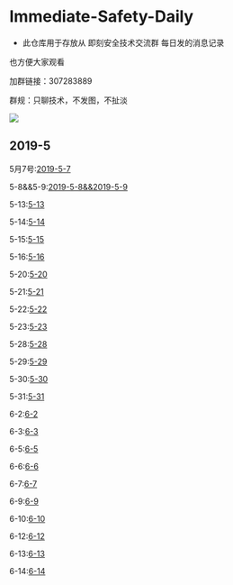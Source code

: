# Immediate-Safety-Daily #
+ 此仓库用于存放从 即刻安全技术交流群 每日发的消息记录

也方便大家观看

加群链接：307283889

群规：只聊技术，不发图，不扯淡

![](https://s2.ax1x.com/2019/05/07/EyFFB9.jpg)

## 2019-5 ##
5月7号:[2019-5-7](https://github.com/422926799/Immediate-Safety-Daily/blob/master/2019/2019-5-7%E5%AE%89%E5%85%A8%E5%BF%AB%E6%8A%A5.md)

5-8&&5-9:[2019-5-8&&2019-5-9](https://github.com/422926799/Immediate-Safety-Daily/blob/master/2019/2019-5-8and5-9.md)

5-13:[5-13](https://github.com/422926799/Immediate-Safety-Daily/blob/master/2019/2019-5-13%E5%AE%89%E5%85%A8%E5%BF%AB%E6%8A%A5.md)

5-14:[5-14](https://github.com/422926799/Immediate-Safety-Daily/blob/master/2019/2019-5-14%E5%AE%89%E5%85%A8%E5%BF%AB%E6%8A%A5.md)

5-15:[5-15](https://github.com/422926799/Immediate-Safety-Daily/blob/master/2019/2019-5-15%E5%AE%89%E5%85%A8%E5%BF%AB%E6%8A%A5.md)

5-16:[5-16](https://github.com/422926799/Immediate-Safety-Daily/blob/master/2019/2019-5-16%E5%AE%89%E5%85%A8%E5%BF%AB%E6%8A%A5.md)

5-20:[5-20](https://github.com/422926799/Immediate-Safety-Daily/blob/master/2019/2019-5-20%E5%AE%89%E5%85%A8%E5%BF%AB%E6%8A%A5.md)

5-21:[5-21](https://github.com/422926799/Immediate-Safety-Daily/blob/master/2019/2019-5-21%E5%AE%89%E5%85%A8%E5%BF%AB%E6%8A%A5.md)

5-22:[5-22](https://github.com/422926799/Immediate-Safety-Daily/blob/master/2019/2019-5-22%E5%AE%89%E5%85%A8%E5%BF%AB%E6%8A%A5.md)

5-23:[5-23](https://github.com/422926799/Immediate-Safety-Daily/blob/master/2019/2019-5-23%E5%AE%89%E5%85%A8%E5%BF%AB%E6%8A%A5.md)

5-28:[5-28](https://github.com/422926799/Immediate-Safety-Daily/blob/master/2019/2019-5-28%E5%AE%89%E5%85%A8%E5%BF%AB%E6%8A%A5.md)

5-29:[5-29](https://github.com/422926799/Immediate-Safety-Daily/blob/master/2019/2019-5-29%E5%AE%89%E5%85%A8%E5%BF%AB%E6%8A%A5.md)

5-30:[5-30](https://github.com/422926799/Immediate-Safety-Daily/blob/master/2019/2019-5-30%E5%AE%89%E5%85%A8%E5%BF%AB%E6%8A%A5.md)

5-31:[5-31](https://github.com/422926799/Immediate-Safety-Daily/blob/master/2019/2019-5-31%E5%AE%89%E5%85%A8%E5%BF%AB%E6%8A%A5.md)

6-2:[6-2](https://github.com/422926799/Immediate-Safety-Daily/blob/master/2019/2019-6-2%E5%AE%89%E5%85%A8%E5%BF%AB%E6%8A%A5.md)

6-3:[6-3](https://github.com/422926799/Immediate-Safety-Daily/blob/master/2019/2019-6-3%E5%AE%89%E5%85%A8%E5%BF%AB%E6%8A%A5.md)

6-5:[6-5](https://github.com/422926799/Immediate-Safety-Daily/blob/master/2019/2019-6-5%E5%AE%89%E5%85%A8%E5%BF%AB%E6%8A%A5.md)

6-6:[6-6](https://github.com/422926799/Immediate-Safety-Daily/blob/master/2019/2019-6-6%E5%AE%89%E5%85%A8%E5%BF%AB%E6%8A%A5.md)

6-7:[6-7](https://github.com/422926799/Immediate-Safety-Daily/blob/master/2019/2019-6-7%E5%AE%89%E5%85%A8%E5%BF%AB%E6%8A%A5.md)

6-9:[6-9](http://sina.lt/gcCb)

6-10:[6-10](https://github.com/422926799/Immediate-Safety-Daily/blob/master/2019/2019-6-10安全快报.md)

6-12:[6-12](https://github.com/422926799/Immediate-Safety-Daily/blob/master/2019/2019-6-12安全快报.md)

6-13:[6-13](https://github.com/422926799/Immediate-Safety-Daily/blob/master/2019/2019-6-13安全快报.md)

6-14:[6-14](https://github.com/422926799/Immediate-Safety-Daily/blob/master/2019/%E5%AE%89%E5%85%A8%E5%BF%AB%E6%8A%A5.md)
